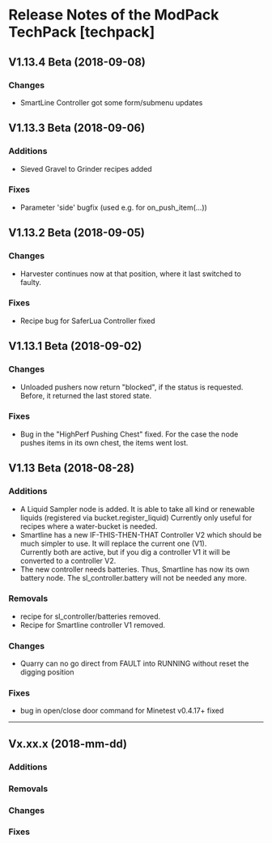 # Release Notes of the ModPack TechPack [techpack]



## V1.13.4 Beta (2018-09-08)

### Changes
- SmartLine Controller got some form/submenu updates


## V1.13.3 Beta (2018-09-06)

### Additions
- Sieved Gravel to Grinder recipes added

### Fixes
- Parameter 'side' bugfix (used e.g. for on_push_item(...)) 


## V1.13.2 Beta (2018-09-05)

### Changes
- Harvester continues now at that position, where it last switched to faulty.

### Fixes
- Recipe bug for SaferLua Controller fixed

## V1.13.1 Beta (2018-09-02)

### Changes
- Unloaded pushers now return "blocked", if the status is requested.
  Before, it returned the last stored state.

### Fixes
- Bug in the "HighPerf Pushing Chest" fixed. For the case the node pushes items
  in its own chest, the items went lost.


## V1.13 Beta (2018-08-28)

### Additions
- A Liquid Sampler node is added. It is able to take all kind or renewable liquids (registered via bucket.register_liquid)
  Currently only useful for recipes where a water-bucket is needed.
- Smartline has a new IF-THIS-THEN-THAT Controller V2 which should be much simpler to use. 
  It will replace the current one (V1).  
  Currently both are active, but if you dig a controller V1 it will be converted to a controller V2.
- The new controller needs batteries. Thus, Smartline has now its own battery node. The sl_controller.battery will not be
  needed any more.

### Removals
- recipe for sl_controller/batteries removed.
- Recipe for Smartline controller V1 removed.

### Changes
- Quarry can no go direct from FAULT into RUNNING without reset the digging position

### Fixes
- bug in open/close door command for Minetest v0.4.17+ fixed




-------------------------------------------------------------
## Vx.xx.x (2018-mm-dd)

### Additions

### Removals

### Changes

### Fixes
